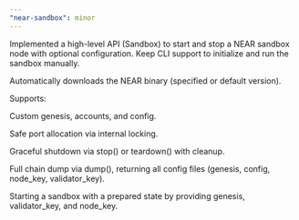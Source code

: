 ```yaml
---
"near-sandbox": minor
---
```


Implemented a high-level API (Sandbox) to start and stop a NEAR sandbox node with optional configuration.
Keep CLI support to initialize and run the sandbox manually.

Automatically downloads the NEAR binary (specified or default version).

Supports:

Custom genesis, accounts, and config.

Safe port allocation via internal locking.

Graceful shutdown via stop() or teardown() with cleanup.

Full chain dump via dump(), returning all config files (genesis, config, node_key, validator_key).

Starting a sandbox with a prepared state by providing genesis, validator_key, and node_key. 
